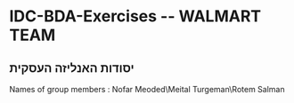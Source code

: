 # IDC-BDA-Exercises -- WALMART TEAM
## יסודות האנליזה העסקית

Names of group members :
Nofar Meoded\Meital Turgeman\Rotem Salman
